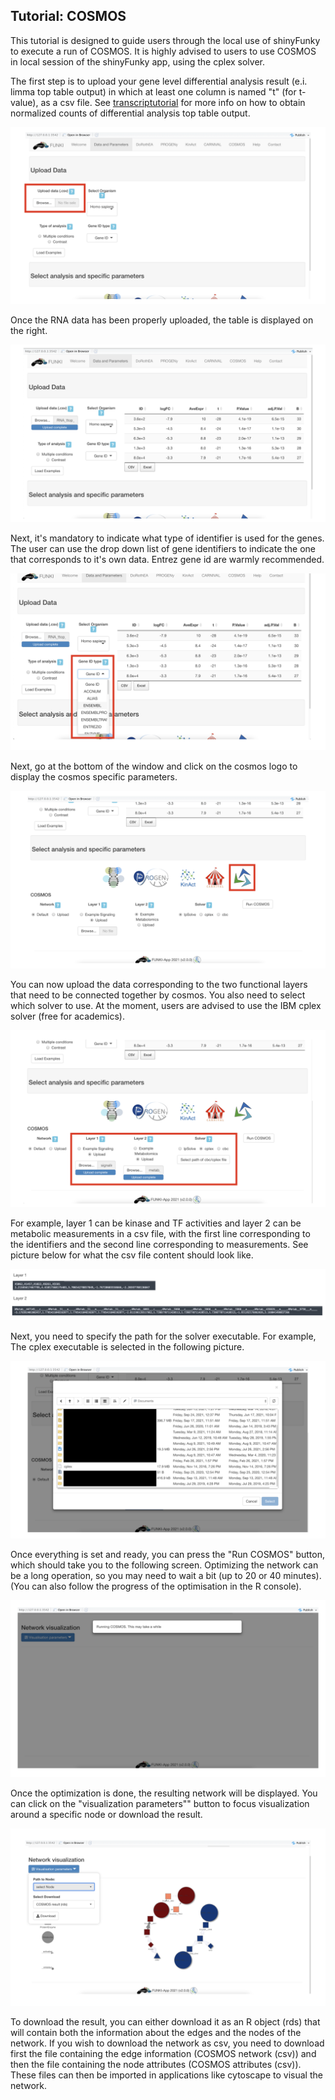 ## Tutorial: COSMOS

This tutorial is designed to guide users through the local use of shinyFunky to execute a run of COSMOS. It is highly advised to users to use COSMOS in local session of the shinyFunky app, using the cplex solver.

The first step is to upload your gene level differential analysis result (e.i. limma top table output) in which at least one column is named "t" (for t-value), as a csv file.  See [transcriptutorial](https://github.com/saezlab/transcriptutorial) for more info on how to obtain normalized counts of differential analysis top table output.

![](scs/01_upload_expression.001.png)

Once the RNA data has been properly uploaded, the table is displayed on the right.

![](scs/02_display_table.001.png)

Next, it's mandatory to indicate what type of identifier is used for the genes. The user can use the drop down list of gene identifiers to indicate the one that corresponds to it's own data. Entrez gene id are warmly recommended.

![](scs/03_gene_id.001.png)

Next, go at the bottom of the window and click on the cosmos logo to display the cosmos specific parameters.

![](scs/04_cosmos_logo.001.png)

You can now upload the data corresponding to the two functional layers that need to be connected together by cosmos. You also need to select which solver to use. At the moment, users are advised to use the IBM cplex solver (free for academics).

![](scs/05_cosmos_paramters.001.png)

For example, layer 1 can be kinase and TF activities and layer 2 can be metabolic measurements in a csv file, with the first line corresponding to the identifiers and the second line corresponding to measurements. See picture below for what the csv file content should look like.

![](scs/06_csv_exmaple.001.png)

Next, you need to specify the path for the solver executable. For example, The cplex executable is selected in the following picture.

![](scs/07_cplex_path.001.png)

Once everything is set and ready, you can press the "Run COSMOS" button, which should take you to the following screen. Optimizing the network can be a long operation, so you may need to wait a bit (up to 20 or 40 minutes). (You can also follow the progress of the optimisation in the R console).

![](scs/08_running_cosmos.001.png)

Once the optimization is done, the resulting network will be displayed. You can click on the "visualization parameters"" button to focus visualization around a specific node or download the result.

![](scs/09_network_vis.001.png)

To download the result, you can either download it as an R object (rds) that will contain both the information about the edges and the nodes of the network. If you wish to download the network as csv, you need to download first the file containing the edge information (COSMOS network (csv)) and then the file containing the node attributes (COSMOS attributes (csv)). These files can then be imported in applications like cytoscape to visual the network.






